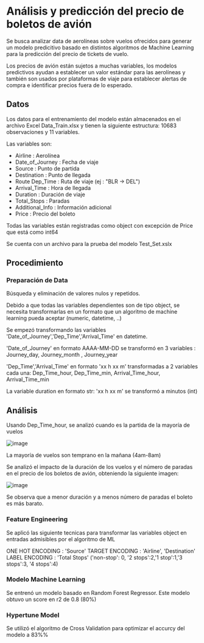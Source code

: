 # Análisis y predicción del precio de boletos de avión

Se busca analizar data de aerolíneas sobre vuelos ofrecidos para generar un modelo predicitivo basado en distintos algoritmos de Machine Learning para la predicción del precio de tickets de vuelo.

Los precios de avión están sujetos a muchas variables, los modelos predictivos ayudan a establecer un valor estándar para las aerolíneas y también son usados por plataformas de viaje para establecer alertas de compra e identificar precios fuera de lo esperado.

## Datos

Los datos para el entrenamiento del modelo están almacenados en el archivo Excel Data_Train.xlsx y tienen la siguiente estructura: 10683 observaciones y 11 variables.

Las variables son: 

- Airline : Aerolínea
- Date_of_Journey : Fecha de viaje
- Source : Punto de partida
- Destination : Punto de llegada
- Route	Dep_Time : Ruta de viaje (ej : "BLR → DEL")
- Arrival_Time : Hora de llegada
- Duration : Duración de viaje
- Total_Stops : Paradas
- Additional_Info : Información adicional
- Price : Precio del boleto

Todas las variables están registradas como object con excepción de Price que está como int64

Se cuenta con un archivo para la prueba del modelo Test_Set.xslx

## Procedimiento

### Preparación de Data

Búsqueda y eliminación de valores nulos y repetidos.

Debido a que todas las variables dependientes son de tipo object, se necesita transformarlas en un formato que un algoritmo de machine learning pueda aceptar (numeric, datetime, ..)

Se empezó transformando las variables 'Date_of_Journey','Dep_Time','Arrival_Time' en datetime.

'Date_of_Journey' en formato AAAA-MM-DD se transformó en 3 variables : Journey_day, Journey_month , Journey_year

'Dep_Time','Arrival_Time' en formato 'xx h xx m' transformadas a 2 variables cada una: Dep_Time_hour,	Dep_Time_min, Arrival_Time_hour,	Arrival_Time_min

La variable duration en formato str: 'xx h xx m' se transformó a minutos (int)

## Análisis 

Usando Dep_Time_hour, se analizó cuando es la partida de la mayoría de vuelos

![image](https://github.com/user-attachments/assets/5f335a86-7f34-40ff-8611-f2bdca3fbce8)

La mayoría de vuelos son temprano en la mañana (4am-8am)

Se analizó el impacto de la duración de los vuelos y el número de paradas en el precio de los boletos de avión, obteniendo la siguiente imagen:

![image](https://github.com/user-attachments/assets/5ef5ab74-eca3-44eb-8115-dc7046166b43)

Se observa que a menor duración y a menos número de paradas el boleto es más barato.

### Feature Engineering
Se aplicó las siguiente tecnicas para transformar las variables object en entradas admisibles por el algoritmo de ML

ONE HOT ENCODING : 'Source'
TARGET ENCODING : 'Airline', 'Destination'
LABEL ENCODING : 'Total Stops' ('non-stop': 0, '2 stops':2,'1 stop':1,'3 stops':3, '4 stops':4)

### Modelo Machine Learning
Se entrenó un modelo basado en Random Forest Regressor. Este modelo obtuvo un score en r2 de 0.8 (80%)

### Hypertune Model
Se utilizó el algoritmo de Cross Validation para optimizar el accurcy del modelo a 83%%

